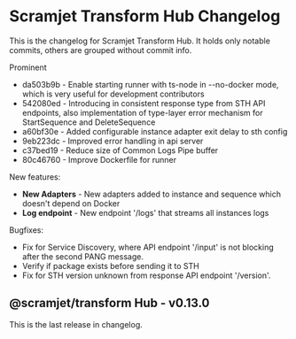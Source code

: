 # Scramjet Transform Hub Changelog

This is the changelog for Scramjet Transform Hub. It holds only notable commits, others are grouped without commit info.

Prominent

* da503b9b - Enable starting runner with ts-node in --no-docker mode, which is very useful for development contributors
* 542080ed - Introducing in consistent response type from STH API endpoints, also implementation of type-layer error mechanism for StartSequence and DeleteSequence
* a60bf30e - Added configurable instance adapter exit delay to sth config
* 9eb223dc - Improved error handling in api server
* c37bed19 - Reduce size of Common Logs Pipe buffer
* 80c46760 - Improve Dockerfile for runner

New features:

* **New Adapters** - New adapters added to instance and sequence which doesn't depend on Docker
* **Log endpoint** - New endpoint '/logs' that streams all instances logs

Bugfixes:

* Fix for Service Discovery, where API endpoint '/input' is not blocking after the second PANG message.
* Verify if package exists before sending it to STH
* Fix for STH version unknown from response API endpoint '/version'.


## @scramjet/transform Hub - v0.13.0

This is the last release in changelog.
